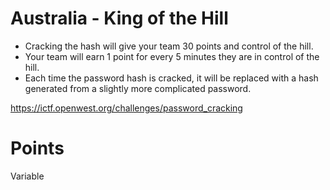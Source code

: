 # Australia - King of the Hill
-  Cracking the hash will give your team 30 points and control of the hill.
-  Your team will earn 1 point for every 5 minutes they are in control of the hill.
-  Each time the password hash is cracked, it will be replaced with a hash generated from a slightly more complicated password.

https://ictf.openwest.org/challenges/password_cracking

# Points
Variable
